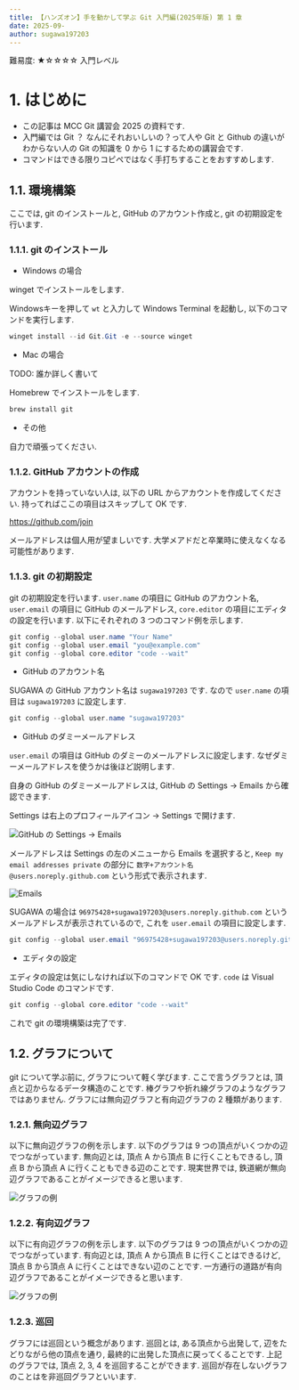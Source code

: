 ```yaml
---
title: 【ハンズオン】手を動かして学ぶ Git 入門編(2025年版) 第 1 章
date: 2025-09-
author: sugawa197203
---
```


難易度: ★☆☆☆☆ 入門レベル

# 1. はじめに

* この記事は MCC Git 講習会 2025 の資料です.
* 入門編では Git ？ なんにそれおいしいの？って人や Git と Github の違いがわからない人の Git の知識を 0 から 1 にするための講習会です.
* コマンドはできる限りコピペではなく手打ちすることをおすすめします.

## 1.1. 環境構築

ここでは, git のインストールと, GitHub のアカウント作成と, git の初期設定を行います.

### 1.1.1. git のインストール

* Windows の場合

winget でインストールをします.

Windowsキーを押して `wt` と入力して Windows Terminal を起動し, 以下のコマンドを実行します.

```powershell
winget install --id Git.Git -e --source winget
``` 

* Mac の場合

TODO: 誰か詳しく書いて

Homebrew でインストールをします.

```bash
brew install git
```

* その他

自力で頑張ってください.

### 1.1.2. GitHub アカウントの作成

アカウントを持っていない人は, 以下の URL からアカウントを作成してください. 持ってればここの項目はスキップして OK です.

https://github.com/join

メールアドレスは個人用が望ましいです. 大学メアドだと卒業時に使えなくなる可能性があります.

### 1.1.3. git の初期設定

git の初期設定を行います. `user.name` の項目に GitHub のアカウント名, `user.email` の項目に GitHub のメールアドレス, `core.editor` の項目にエディタの設定を行います. 以下にそれぞれの 3 つのコマンド例を示します.

```powershell
git config --global user.name "Your Name"
git config --global user.email "you@example.com"
git config --global core.editor "code --wait"
```

* GitHub のアカウント名

SUGAWA の GitHub アカウント名は `sugawa197203` です. なので `user.name` の項目は `sugawa197203` に設定します.

```powershell
git config --global user.name "sugawa197203"
```

* GitHub のダミーメールアドレス

`user.email` の項目は GitHub のダミーのメールアドレスに設定します. なぜダミーメールアドレスを使うかは後ほど説明します.

自身の GitHub のダミーメールアドレスは, GitHub の Settings -> Emails から確認できます.

Settings は右上のプロフィールアイコン -> Settings で開けます.

![GitHub の Settings -> Emails](./img/githubmail1.png)

メールアドレスは Settings の左のメニューから Emails を選択すると, `Keep my email addresses private` の部分に `数字+アカウント名@users.noreply.github.com` という形式で表示されます.

![Emails](./img/githubmail2.png)

SUGAWA の場合は `96975428+sugawa197203@users.noreply.github.com` というメールアドレスが表示されているので, これを `user.email` の項目に設定します.

```powershell
git config --global user.email "96975428+sugawa197203@users.noreply.github.com"
```

* エディタの設定

エディタの設定は気にしなければ以下のコマンドで OK です. `code` は Visual Studio Code のコマンドです.

```powershell
git config --global core.editor "code --wait"
```

これで git の環境構築は完了です.

## 1.2. グラフについて

git について学ぶ前に, グラフについて軽く学びます. ここで言うグラフとは, 頂点と辺からなるデータ構造のことです. 棒グラフや折れ線グラフのようなグラフではありません. グラフには無向辺グラフと有向辺グラフの 2 種類があります.

### 1.2.1. 無向辺グラフ

以下に無向辺グラフの例を示します. 以下のグラフは 9 つの頂点がいくつかの辺でつながっています. 無向辺とは, 頂点 A から頂点 B に行くこともできるし, 頂点 B から頂点 A に行くこともできる辺のことです. 現実世界では, 鉄道網が無向辺グラフであることがイメージできると思います.

![グラフの例](./img/graphex.svg)

### 1.2.2. 有向辺グラフ

以下に有向辺グラフの例を示します. 以下のグラフは 9 つの頂点がいくつかの辺でつながっています. 有向辺とは, 頂点 A から頂点 B に行くことはできるけど, 頂点 B から頂点 A に行くことはできない辺のことです. 一方通行の道路が有向辺グラフであることがイメージできると思います.

![グラフの例](./img/graphdi.svg)

### 1.2.3. 巡回

グラフには巡回という概念があります. 巡回とは, ある頂点から出発して, 辺をたどりながら他の頂点を通り, 最終的に出発した頂点に戻ってくることです. 上記のグラフでは, 頂点 2, 3, 4 を巡回することができます. 巡回が存在しないグラフのことはを非巡回グラフといいます.


